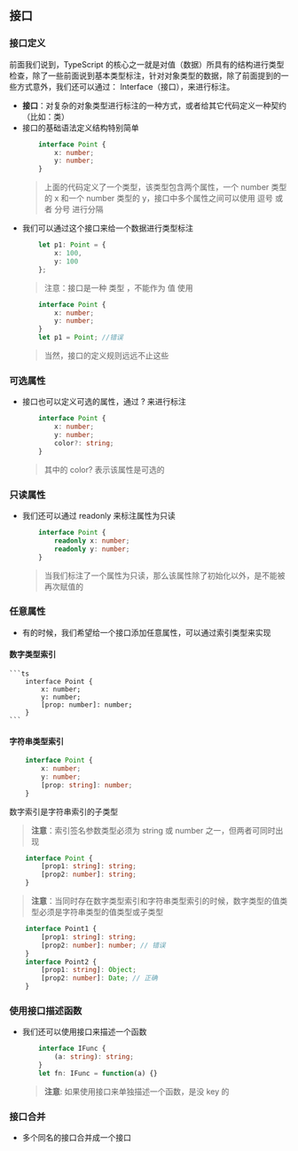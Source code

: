 ## 接口
### 接口定义
前面我们说到，TypeScript 的核心之一就是对值（数据）所具有的结构进行类型检查，除了一些前面说到基本类型标注，针对对象类型的数据，除了前面提到的一些方式意外，我们还可以通过： Interface（接口），来进行标注。
- **接口**：对复杂的对象类型进行标注的一种方式，或者给其它代码定义一种契约（比如：类）
- 接口的基础语法定义结构特别简单
    ```ts
        interface Point {
            x: number;
            y: number;
        }
    ```
    > 上面的代码定义了一个类型，该类型包含两个属性，一个 number 类型的 x 和一个 number 类型的 y，接口中多个属性之间可以使用 逗号 或者 分号 进行分隔
- 我们可以通过这个接口来给一个数据进行类型标注
    ```ts
        let p1: Point = {
            x: 100,
            y: 100
        };
    ```
    > 注意：接口是一种 类型 ，不能作为 值 使用
    ```ts
        interface Point {
            x: number;
            y: number;
        }
        let p1 = Point; //错误
    ```
    > 当然，接口的定义规则远远不止这些

### 可选属性
- 接口也可以定义可选的属性，通过 ? 来进行标注
    ```ts
        interface Point {
            x: number;
            y: number;
            color?: string;
        }
    ```
    > 其中的 color? 表示该属性是可选的

### 只读属性
- 我们还可以通过 readonly 来标注属性为只读
    ```ts
        interface Point {
            readonly x: number;
            readonly y: number;
        }
    ```
    > 当我们标注了一个属性为只读，那么该属性除了初始化以外，是不能被再次赋值的

### 任意属性
- 有的时候，我们希望给一个接口添加任意属性，可以通过索引类型来实现
#### 数字类型索引
    ```ts
        interface Point {
            x: number;
            y: number;
            [prop: number]: number;
        }
    ```
#### 字符串类型索引
```ts
    interface Point {
        x: number;
        y: number;
        [prop: string]: number;
    }
```
数字索引是字符串索引的子类型
> **注意**：索引签名参数类型必须为 string 或 number 之一，但两者可同时出现
```ts
    interface Point {
        [prop1: string]: string;
        [prop2: number]: string;
    }
```
> **注意**：当同时存在数字类型索引和字符串类型索引的时候，数字类型的值类型必须是字符串类型的值类型或子类型
```ts
    interface Point1 {
        [prop1: string]: string;
        [prop2: number]: number; // 错误
    }
    interface Point2 {
        [prop1: string]: Object;
        [prop2: number]: Date; // 正确
    }
```

### 使用接口描述函数
- 我们还可以使用接口来描述一个函数
    ```ts
        interface IFunc {
            (a: string): string;
        }
        let fn: IFunc = function(a) {}
    ```
    > **注意**: 如果使用接口来单独描述一个函数，是没 key 的

### 接口合并
- 多个同名的接口合并成一个接口